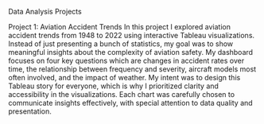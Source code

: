 Data Analysis Projects

Project 1: Aviation Accident Trends
In this project I explored aviation accident trends from 1948 to 2022 using interactive Tableau visualizations. Instead of just presenting a bunch of statistics, my goal was to show meaningful insights about the complexity of aviation safety. My dashboard focuses on four key questions which are changes in accident rates over time, the relationship between frequency and severity, aircraft models most often involved, and the impact of weather. My intent was to design this Tableau story for everyone, which is why I prioritized clarity and accessibility in the visualizations. Each chart was carefully chosen to communicate insights effectively, with special attention to data quality and presentation.
